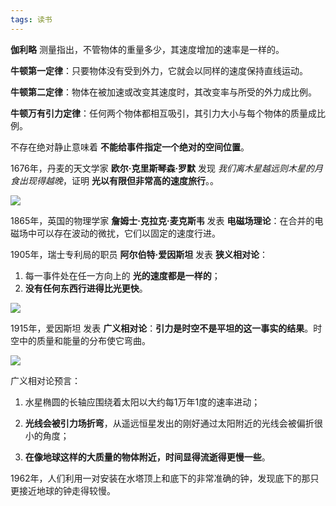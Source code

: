 ```yaml
---
tags: 读书
---
```


**伽利略** 测量指出，不管物体的重量多少，其速度增加的速率是一样的。

**牛顿第一定律**：只要物体没有受到外力，它就会以同样的速度保持直线运动。

**牛顿第二定律**：物体在被加速或改变其速度时，其改变率与所受的外力成比例。

**牛顿万有引力定律**：任何两个物体都相互吸引，其引力大小与每个物体的质量成比例。

不存在绝对静止意味着 **不能给事件指定一个绝对的空间位置**。



1676年，丹麦的天文学家 **欧尔·克里斯琴森·罗默** 发现 *我们离木星越远则木星的月食出现得越晚*，证明 **光以有限但非常高的速度旅行**。。

![](http://zhouzm.cn/DailyNotes/assets/images/%E6%97%B6%E9%97%B4%E7%AE%80%E5%8F%B2-%E5%A4%AA%E9%98%B3%E6%AF%94%E9%82%BB%E6%98%9F%E6%97%B6%E7%A9%BA%E5%9B%BE.jpg)



1865年，英国的物理学家 **詹姆士·克拉克·麦克斯韦** 发表 **电磁场理论**：在合并的电磁场中可以存在波动的微扰，它们以固定的速度行进。



1905年，瑞士专利局的职员 **阿尔伯特·爱因斯坦** 发表 **狭义相对论**：

1. 每一事件处在任一方向上的 **光的速度都是一样的**；
2. **没有任何东西行进得比光更快**。

![](http://zhouzm.cn/DailyNotes/assets/images/%E6%97%B6%E9%97%B4%E7%AE%80%E5%8F%B2-%E5%85%89%E9%94%A5.jpg)

1915年，爱因斯坦 发表 **广义相对论**：**引力是时空不是平坦的这一事实的结果**。时空中的质量和能量的分布使它弯曲。

![](http://zhouzm.cn/DailyNotes/assets/images/%E6%97%B6%E9%97%B4%E7%AE%80%E5%8F%B2-%E5%B9%BF%E4%B9%89%E7%9B%B8%E5%AF%B9%E8%AE%BA%E6%97%B6%E7%A9%BA%E7%95%B8%E5%8F%98.jpg)

广义相对论预言：

1) 水星椭圆的长轴应围绕着太阳以大约每1万年1度的速率进动；

2) **光线会被引力场折弯**，从遥远恒星发出的刚好通过太阳附近的光线会被偏折很小的角度；

3) **在像地球这样的大质量的物体附近，时间显得流逝得更慢一些**。

1962年，人们利用一对安装在水塔顶上和底下的非常准确的钟，发现底下的那只更接近地球的钟走得较慢。



